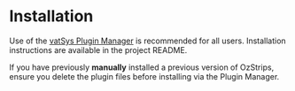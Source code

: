 # Installation
Use of the [vatSys Plugin Manager](https://github.com/badvectors/PluginManager) is recommended for all users. Installation instructions are available in the project README.

If you have previously **manually** installed a previous version of OzStrips, ensure you delete the plugin files before installing via the Plugin Manager.